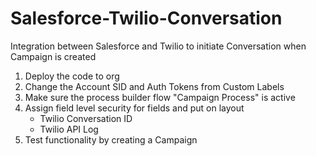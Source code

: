 # Salesforce-Twilio-Conversation
Integration between Salesforce and Twilio to initiate  Conversation when Campaign is created

1. Deploy the code to org
2. Change the Account SID and Auth Tokens from Custom Labels
3. Make sure the process builder flow "Campaign Process" is active
5. Assign field level security for fields and put on layout
   * Twilio Conversation ID
   * Twilio API Log
4. Test functionality by creating a Campaign
